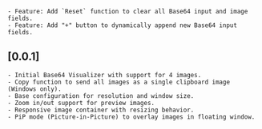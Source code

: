     - Feature: Add `Reset` function to clear all Base64 input and image fields.
    - Feature: Add "+" button to dynamically append new Base64 input fields.

## [0.0.1]

    - Initial Base64 Visualizer with support for 4 images.
    - Copy function to send all images as a single clipboard image (Windows only).
    - Base configuration for resolution and window size.
    - Zoom in/out support for preview images.
    - Responsive image container with resizing behavior.
    - PiP mode (Picture-in-Picture) to overlay images in floating window.
